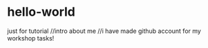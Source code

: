 # hello-world
just for tutorial
//intro about me
//i have made github account for my workshop tasks!
